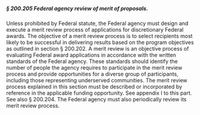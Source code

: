 ##### § 200.205 Federal agency review of merit of proposals. #####

Unless prohibited by Federal statute, the Federal agency must design and execute a merit review process of applications for discretionary Federal awards. The objective of a merit review process is to select recipients most likely to be successful in delivering results based on the program objectives as outlined in section § 200.202. A merit review is an objective process of evaluating Federal award applications in accordance with the written standards of the Federal agency. These standards should identify the number of people the agency requires to participate in the merit review process and provide opportunities for a diverse group of participants, including those representing underserved communities. The merit review process explained in this section must be described or incorporated by reference in the applicable funding opportunity. See appendix I to this part. See also § 200.204. The Federal agency must also periodically review its merit review process.